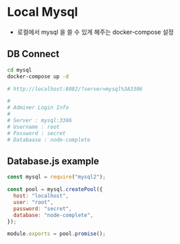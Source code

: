 # Local Mysql
- 로컬에서 mysql 을 쓸 수 있게 해주는 docker-compose 설정

## DB Connect

```bash
cd mysql
docker-compose up -d

# http://localhost:8082/?server=mysql%3A3306

#
# Adminer Login Info
#
# Server : mysql:3306
# Username : root
# Password : secret
# Databaase : node-complete
```

## Database.js example

```javascript
const mysql = require("mysql2");

const pool = mysql.createPool({
  host: "localhost",
  user: "root",
  password: "secret",
  database: "node-complete",
});

module.exports = pool.promise();
```
